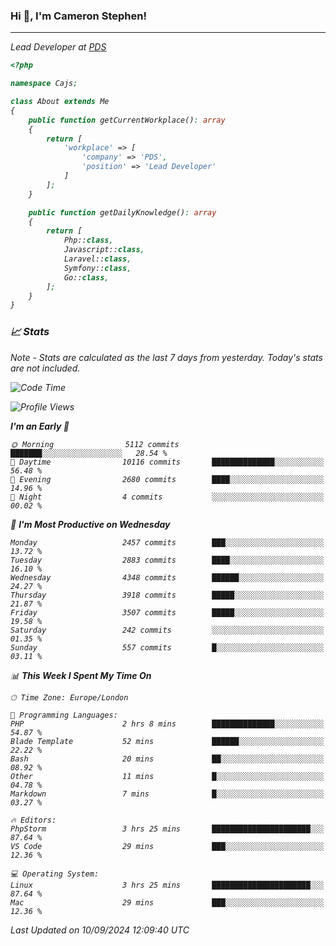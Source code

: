 ### Hi 👋, I'm Cameron Stephen!
<hr>
<p><em>Lead Developer at <a href="https://prindatasolutions.co.uk">PDS</a></p>


```php
<?php

namespace Cajs;

class About extends Me
{
    public function getCurrentWorkplace(): array
    {
        return [
            'workplace' => [
                'company' => 'PDS',
                'position' => 'Lead Developer'
            ]
        ];
    }

    public function getDailyKnowledge(): array
    {
        return [
            Php::class,
            Javascript::class,
            Laravel::class,
            Symfony::class,
            Go::class,
        ];
    }
}
```

### 📈 Stats
<p><em>Note - Stats are calculated as the last 7 days from yesterday. Today's stats are not included.</em></p>


<!--START_SECTION:waka-->
![Code Time](http://img.shields.io/badge/Code%20Time-3%2C934%20hrs%2053%20mins-blue)

![Profile Views](http://img.shields.io/badge/Profile%20Views-0-blue)

**I'm an Early 🐤** 

```text
🌞 Morning                5112 commits        ███████░░░░░░░░░░░░░░░░░░   28.54 % 
🌆 Daytime                10116 commits       ██████████████░░░░░░░░░░░   56.48 % 
🌃 Evening                2680 commits        ████░░░░░░░░░░░░░░░░░░░░░   14.96 % 
🌙 Night                  4 commits           ░░░░░░░░░░░░░░░░░░░░░░░░░   00.02 % 
```
📅 **I'm Most Productive on Wednesday** 

```text
Monday                   2457 commits        ███░░░░░░░░░░░░░░░░░░░░░░   13.72 % 
Tuesday                  2883 commits        ████░░░░░░░░░░░░░░░░░░░░░   16.10 % 
Wednesday                4348 commits        ██████░░░░░░░░░░░░░░░░░░░   24.27 % 
Thursday                 3918 commits        █████░░░░░░░░░░░░░░░░░░░░   21.87 % 
Friday                   3507 commits        █████░░░░░░░░░░░░░░░░░░░░   19.58 % 
Saturday                 242 commits         ░░░░░░░░░░░░░░░░░░░░░░░░░   01.35 % 
Sunday                   557 commits         █░░░░░░░░░░░░░░░░░░░░░░░░   03.11 % 
```


📊 **This Week I Spent My Time On** 

```text
🕑︎ Time Zone: Europe/London

💬 Programming Languages: 
PHP                      2 hrs 8 mins        ██████████████░░░░░░░░░░░   54.87 % 
Blade Template           52 mins             ██████░░░░░░░░░░░░░░░░░░░   22.22 % 
Bash                     20 mins             ██░░░░░░░░░░░░░░░░░░░░░░░   08.92 % 
Other                    11 mins             █░░░░░░░░░░░░░░░░░░░░░░░░   04.78 % 
Markdown                 7 mins              █░░░░░░░░░░░░░░░░░░░░░░░░   03.27 % 

🔥 Editors: 
PhpStorm                 3 hrs 25 mins       ██████████████████████░░░   87.64 % 
VS Code                  29 mins             ███░░░░░░░░░░░░░░░░░░░░░░   12.36 % 

💻 Operating System: 
Linux                    3 hrs 25 mins       ██████████████████████░░░   87.64 % 
Mac                      29 mins             ███░░░░░░░░░░░░░░░░░░░░░░   12.36 % 
```


 Last Updated on 10/09/2024 12:09:40 UTC
<!--END_SECTION:waka-->
